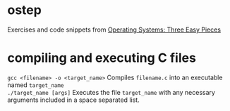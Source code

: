 # ostep
Exercises and code snippets from [Operating Systems: Three Easy Pieces](https://pages.cs.wisc.edu/~remzi/OSTEP/#acks)

# compiling and executing C files
```gcc <filename> -o <target_name>``` Compiles ```filename.c``` into an executable named ```target_name``` \
```./target_name [args]``` Executes the file ```target_name``` with any necessary arguments included in a space separated list.
